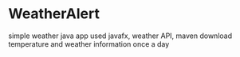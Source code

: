 # WeatherAlert
simple weather java app
used javafx, weather API, maven
download temperature and weather information once a day
